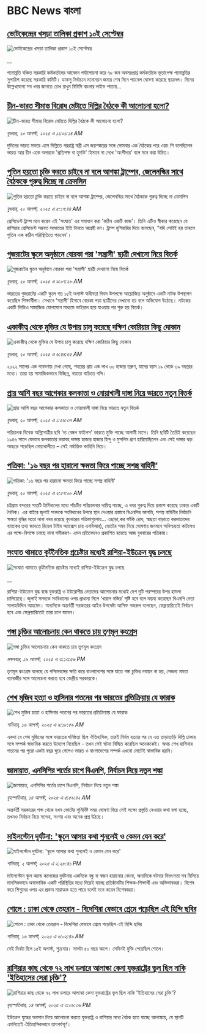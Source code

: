 # BBC News বাংলা## [ভোটকেন্দ্রের খসড়া তালিকা প্রকাশ ১০ই সেপ্টেম্বর](https://www.bbc.co.uk/bengali/live/c0j95lywgg9t?at_medium=RSS&at_campaign=rss?at_campaign=githubrss)![ভোটকেন্দ্রের খসড়া তালিকা প্রকাশ ১০ই সেপ্টেম্বর](https://ichef.bbci.co.uk/ace/standard/240/cpsprodpb/6cc9/live/6b39c6b0-7db0-11f0-ab3e-bd52082cd0ae.jpg)__পদোন্নতি বঞ্চিত সরকারি কর্মকর্তাদের আবেদন পর্যালোচনা করে ৭৮ জন অবসরপ্রাপ্ত কর্মকর্তাকে ভূতাপেক্ষ পদোন্নতির সুপারিশ করেছে সরকারি কমিটি। ডাকসু নির্বাচনে মনোনয়ন জমার শেষ দিনে প্যানেল ঘোষণা করেছে ছাত্রদল। দিনের উল্লেখযোগ্য সব খবর জানতে চোখ রাখুন বিবিসি বাংলার লাইভ পাতায়...## [চীন-ভারত সীমান্ত বিরোধ মেটাতে দিল্লির বৈঠকে কী আলোচনা হলো?](https://www.bbc.com/bengali/articles/c4g0exlpdg6o?at_medium=RSS&at_campaign=rss?at_campaign=githubrss)![চীন-ভারত সীমান্ত বিরোধ মেটাতে দিল্লির বৈঠকে কী আলোচনা হলো?](https://ichef.bbci.co.uk/ace/ws/240/cpsprodpb/6689/live/bd53ae70-7da1-11f0-8701-ef823735961d.jpg)_বুধবার, ২০ আগস্ট, ২০২৫ এ ১১:০১:১৪ AM_দুদিনের ভারত সফরে এসে দিল্লিতে পররাষ্ট্র মন্ত্রী এস জয়শঙ্করের সঙ্গে সোমবার এক বৈঠকের পরে ওয়াং শি বলেছিলেন ভারত আর চীন একে অপরকে 'প্রতিপক্ষ বা হুমকি' হিসাবে না দেখে 'অংশীদার' বলে মনে করা উচিত।## [পুতিন হয়তো চুক্তি করতে চাইবে না বলে আশঙ্কা ট্রাম্পের, জেলেনস্কির সাথে বৈঠককে গুরুত্ব দিচ্ছে না ক্রেমলিন](https://www.bbc.com/bengali/articles/c2kz82dd7v9o?at_medium=RSS&at_campaign=rss?at_campaign=githubrss)![পুতিন হয়তো চুক্তি করতে চাইবে না বলে আশঙ্কা ট্রাম্পের, জেলেনস্কির সাথে বৈঠককে গুরুত্ব দিচ্ছে না ক্রেমলিন](https://ichef.bbci.co.uk/ace/ws/240/cpsprodpb/a482/live/4b498e10-7d76-11f0-83cc-c5da98c419b8.jpg)_বুধবার, ২০ আগস্ট, ২০২৫ এ ৫:১৭:৪৪ AM_প্রেসিডেন্ট ট্রাম্প মনে করেন এই 'সংঘাত' এর সমাধান করা 'কঠিন একটি কাজ'। তিনি এটিও স্বীকার করেছেন যে রাশিয়ার প্রেসিডেন্ট সম্ভবত সংঘাতের ইতি টানতে আগ্রহী নন। ট্রাম্প হুশিয়ারির দিয়ে বলেছেন, "যদি সেটাই হয় তাহলে পুতিন এক কঠিন পরিস্থিতিতে পড়বেন'।## [গুজরাটের স্কুলে অনুষ্ঠানে বোরকা পরা 'সন্ত্রাসী' ছাত্রী দেখানো নিয়ে বিতর্ক](https://www.bbc.com/bengali/articles/c2l7ry750l7o?at_medium=RSS&at_campaign=rss?at_campaign=githubrss)![গুজরাটের স্কুলে অনুষ্ঠানে বোরকা পরা 'সন্ত্রাসী' ছাত্রী দেখানো নিয়ে বিতর্ক](https://ichef.bbci.co.uk/ace/ws/240/cpsprodpb/8e5a/live/150296b0-7d8c-11f0-a34f-318be3fb0481.jpg)_বুধবার, ২০ আগস্ট, ২০২৫ এ ৯:০৭:২৮ AM_ভারতের গুজরাটের একটি স্কুলে গত ১৫ই অগাস্ট স্বাধীনতা দিবস উপলক্ষে আয়োজিত অনুষ্ঠানে একটি নাটক উপস্থাপন করেছিল শিক্ষার্থীলা। সেখানে ‘সন্ত্রাসী’ হিসাবে বোরকা পড়া ছাত্রীদের দেখানো হয় বলে অভিযোগ উঠেছে। নাটকের একটি ভিডিও সামাজিক যোগাযোগ মাধ্যমে ভাইরাল হয়ে যাওয়ার পর শুরু হয় বিতর্ক।## [একাকীত্ব থেকে মুক্তির যে উপায় চালু করেছে দক্ষিণ কোরিয়ার কিছু দোকান](https://www.bbc.com/bengali/articles/ce83z384j02o?at_medium=RSS&at_campaign=rss?at_campaign=githubrss)![একাকীত্ব থেকে মুক্তির যে উপায় চালু করেছে দক্ষিণ কোরিয়ার কিছু দোকান](https://ichef.bbci.co.uk/ace/ws/240/cpsprodpb/b003/live/7a11a410-7508-11f0-a975-cb151ca452f4.jpg)_বুধবার, ২০ আগস্ট, ২০২৫ এ ৬:৪৪:৫৫ AM_২০২২ সালের এক গবেষণায় দেখা গেছে, শহরের প্রায় এক লাখ ৩০ হাজার তরুণ, যাদের বয়স ১৯ থেকে ৩৯ বছরের মধ্যে। তারা হয় সামাজিকভাবে বিচ্ছিন্ন, নয়তো বাড়িতে বন্দি।## [প্রায় আশি বছর আগেকার কলকাতা ও নোয়াখালী দাঙ্গা নিয়ে ভারতে নতুন বিতর্ক](https://www.bbc.com/bengali/articles/cdd3nel545mo?at_medium=RSS&at_campaign=rss?at_campaign=githubrss)![প্রায় আশি বছর আগেকার কলকাতা ও নোয়াখালী দাঙ্গা নিয়ে ভারতে নতুন বিতর্ক](https://ichef.bbci.co.uk/ace/ws/240/cpsprodpb/5a83/live/9daba600-7cf1-11f0-a34f-318be3fb0481.jpg)_বুধবার, ২০ আগস্ট, ২০২৫ এ ১:৫৯:৩৭ AM_পরিচালক বিবেক অগ্নিগোত্রীর ছবি 'দ্য বেঙ্গল ফাইলস' ভারতে মুক্তি পাচ্ছে আগামী মাসে। তিনি ছবিটি তৈরিই করেছেন ১৯৪৬ সালে যেভাবে কলকাতার ভয়াবহ দাঙ্গায় হাজার হাজার হিন্দু ও মুসলিম প্রাণ হারিয়েছিলেন এবং সেই দাঙ্গার ঝড় আছড়ে পড়েছিল নোয়াখালীতে – সেই মর্মান্তিক কাহিনি নিয়ে।## [পত্রিকা: '১৬ বছর পর হারানো ক্ষমতা ফিরে পাচ্ছে সশস্ত্র বাহিনী'](https://www.bbc.com/bengali/articles/cj0ydv15eeyo?at_medium=RSS&at_campaign=rss?at_campaign=githubrss)![পত্রিকা: '১৬ বছর পর হারানো ক্ষমতা ফিরে পাচ্ছে সশস্ত্র বাহিনী'](https://ichef.bbci.co.uk/ace/ws/240/cpsprodpb/9508/live/92eaeeb0-7d6e-11f0-9f0c-0bb1737a2728.jpg)_বুধবার, ২০ আগস্ট, ২০২৫ এ ২:৫৭:০৮ AM_চট্টগ্রাম বন্দরের সাতটি টার্মিনালের মধ্যে পাঁচটির পরিচালনার দায়িত্ব পাচ্ছে, এ খবর গুরুত্ব দিয়ে প্রকাশ করেছে ঢাকার একটি দৈনিক। এর বাইরে জুলাই সনদকে সংবিধানের উপরে স্থান দেওয়ার প্রস্তাবে বিএনপির আপত্তি, সশস্ত্র বাহিনীর নির্বাচনি ক্ষমতা বৃদ্ধির মতো নানা খবর রয়েছে বুধবারের পত্রিকাগুলোয়...
এছাড়া,কর ফাঁকি রোধ, স্বচ্ছতা বাড়াতে করদাতাদের ব্যাংকের তথ্য জানতে রিয়েল টাইম অ্যাক্সেস চায় এনবিআর), ভোটের সময় নিয়ে ঘোষণায় জনমনে অনিশ্চয়তা কাটলেও এর পক্ষে-বিপক্ষে চলছে নানা সমীকরণ- এমন প্রতিবেদনও প্রকাশিত হয়েছে আজ বুধবারের পত্রিকায়।## [সংঘাত থামাতে কূটনৈতিক প্রচেষ্টার মধ্যেই রাশিয়া-ইউক্রেন যুদ্ধ চলছে](https://www.bbc.co.uk/bengali/live/cx23gxm2vzyt?at_medium=RSS&at_campaign=rss?at_campaign=githubrss)![সংঘাত থামাতে কূটনৈতিক প্রচেষ্টার মধ্যেই রাশিয়া-ইউক্রেন যুদ্ধ চলছে](https://ichef.bbci.co.uk/ace/standard/240/cpsprodpb/0f6d/live/6472ef70-7d13-11f0-a34f-318be3fb0481.jpg)__রাশিয়া-ইউক্রেন যুদ্ধ বন্ধে যুক্তরাষ্ট্র ও ইউরোপীয় নেতাদের আলোচনার মধ্যেই দেশ দুটি পরস্পরের উপর হামলা চালিয়েছে। জুলাই সনদকে সংবিধানের ওপর প্রাধান্য দিলে ‘খারাপ নজির’ সৃষ্টি হবে বলে মন্তব্য করেছেন বিএনপি নেতা সালাহউদ্দিন আহমেদ। অন্যদিকে অন্তর্বর্তী সরকারের আইন উপদেষ্টা আসিফ নজরুল বলেছেন, ফেব্রুয়ারিতেই নির্বাচন হবে এবং ফেব্রুয়ারিতেই তারা চলে যাবেন।## [গঙ্গা চুক্তির আলোচনায় কেন থাকতে চায়  তৃণমূল কংগ্রেস](https://www.bbc.com/bengali/articles/cly7glxdwpdo?at_medium=RSS&at_campaign=rss?at_campaign=githubrss)![গঙ্গা চুক্তির আলোচনায় কেন থাকতে চায়  তৃণমূল কংগ্রেস](https://ichef.bbci.co.uk/ace/ws/240/cpsprodpb/5893/live/491bd0b0-7d0a-11f0-ab3e-bd52082cd0ae.jpg)_মঙ্গলবার, ১৯ আগস্ট, ২০২৫ এ ৩:১৩:৫৬ PM_তৃণমূল কংগ্রেস বলেছে যে পশ্চিমবঙ্গের ক্ষতি করে বাংলাদেশের সঙ্গে যাতে গঙ্গা চুক্তির নবায়ন না হয়, সেজন্য মমতা ব্যানার্জীর সঙ্গে আলোচনা করতে হবে কেন্দ্রীয় সরকারকে।## [শেখ মুজিব হত্যা ও হাসিনার পতনের পর ভারতের প্রতিক্রিয়ায় যে ফারাক](https://www.bbc.com/bengali/articles/cly39465d10o?at_medium=RSS&at_campaign=rss?at_campaign=githubrss)![শেখ মুজিব হত্যা ও হাসিনার পতনের পর ভারতের প্রতিক্রিয়ায় যে ফারাক](https://ichef.bbci.co.uk/ace/ws/240/cpsprodpb/473f/live/567ab140-7855-11f0-8071-1788c7e8ae0e.jpg)_শনিবার, ১৬ আগস্ট, ২০২৫ এ ৯:১৮:৫৯ AM_একদা যে শেখ মুজিবের সঙ্গে ভারতের ঘনিষ্ঠতা ছিল ঐতিহাসিক, তারই নির্মম হত্যার পর যে এত তাড়াতাড়ি দিল্লি ঢাকার সঙ্গে সম্পর্ক স্বাভাবিক করতে উদ্যোগ নিয়েছিল - তখন সেই ঘটনা বিস্মিত করেছিল অনেককেই। অথচ শেখ হাসিনার পতনের পর পুরো একটা বছর ঘুরে গেলেও ভারত ও বাংলাদেশের সম্পর্ক এখনো মোটেই স্বাভাবিক হয়নি।## [জামায়াত, এনসিপির শর্তের চাপে বিএনপি, নির্বাচন নিয়ে নতুন শঙ্কা ](https://www.bbc.com/bengali/articles/cgjyd701vwgo?at_medium=RSS&at_campaign=rss?at_campaign=githubrss)![জামায়াত, এনসিপির শর্তের চাপে বিএনপি, নির্বাচন নিয়ে নতুন শঙ্কা ](https://ichef.bbci.co.uk/ace/ws/240/cpsprodpb/6c32/live/ba7784d0-78a4-11f0-a975-cb151ca452f4.jpg)_বৃহস্পতিবার, ১৪ আগস্ট, ২০২৫ এ ৫:৫৯:৪২ AM_অন্তর্বর্তী সরকারের পক্ষ থেকে যখন ভোটের সুনির্দিষ্ট সময় ঘোষণা দিয়ে সেই লক্ষ্যে প্রস্তুতি নেওয়ার কথা বলা হচ্ছে, তখনও নির্বাচন নিয়ে সন্দেহ, সংশয় এবং অনেক প্রশ্ন উঠছে।## [মাইলস্টোন দুর্ঘটনা: 'স্কুলে আসার কথা শুনলেই ও কেমন যেন করে'](https://www.bbc.com/bengali/articles/cz0ylyd50k3o?at_medium=RSS&at_campaign=rss?at_campaign=githubrss)![মাইলস্টোন দুর্ঘটনা: 'স্কুলে আসার কথা শুনলেই ও কেমন যেন করে'](https://ichef.bbci.co.uk/ace/ws/240/cpsprodpb/b1a9/live/559e9ab0-6fa5-11f0-8dbd-f3d32ebd3327.png)_শনিবার, ২ আগস্ট, ২০২৫ এ ২:২৮:৪১ PM_মাইলস্টোন স্কুল অ্যান্ড কলেজের দুর্ঘটনায় একদিকে বন্ধু বা স্বজন হারানোর বেদনা, অন্যদিকে ঘটনার বিভৎসতা সব মিলিয়ে মানসিকভাবে অস্বাভাবিক একটি পরিস্থিতির মধ্যে দিয়েই যাচ্ছে প্রতিষ্ঠানটির শিক্ষক-শিক্ষার্থী এবং অভিভাবকরা। বিশেষ করে শিশুদের ওপর এর প্রভাব মারাত্মক হতে পারে বলেই মনে করেন বিশেষজ্ঞরা।## [শোলে : ঢাকা থেকে তেহরান - বিদেশিরা যেভাবে প্রেমে পড়েছিল এই হিন্দি ছবির](https://www.bbc.com/bengali/articles/cly73ww3wyxo?at_medium=RSS&at_campaign=rss?at_campaign=githubrss)![শোলে : ঢাকা থেকে তেহরান - বিদেশিরা যেভাবে প্রেমে পড়েছিল এই হিন্দি ছবির](https://ichef.bbci.co.uk/ace/ws/240/cpsprodpb/22a4/live/5b2e4060-79d8-11f0-83cc-c5da98c419b8.jpg)_শনিবার, ১৬ আগস্ট, ২০২৫ এ ৬:০২:৪৯ AM_সেই দিনটা ছিল ১৫ই অগাস্ট, শুক্রবার। সালটা ৫০ বছর আগে। সেদিনই মুক্তি পেয়েছিল শোলে।## [রাশিয়ার কাছ থেকে ৭২ লাখ ডলারে আলাস্কা কেনা যুক্তরাষ্ট্রের ভুল ছিল নাকি 'ইতিহাসের সেরা চুক্তি'?](https://www.bbc.com/bengali/articles/c2kzpq131nzo?at_medium=RSS&at_campaign=rss?at_campaign=githubrss)![রাশিয়ার কাছ থেকে ৭২ লাখ ডলারে আলাস্কা কেনা যুক্তরাষ্ট্রের ভুল ছিল নাকি 'ইতিহাসের সেরা চুক্তি'?](https://ichef.bbci.co.uk/ace/ws/240/cpsprodpb/72b4/live/8b981eb0-78ed-11f0-8071-1788c7e8ae0e.jpg)_বৃহস্পতিবার, ১৪ আগস্ট, ২০২৫ এ ৩:০৯:৩৬ PM_ইউক্রেন যুদ্ধের অবসান নিয়ে আলোচনা করতে যুক্তরাষ্ট্র ও রাশিয়ার মধ্যে বৈঠক হতে যাচ্ছে আলাস্কায়, যে স্থানটি এমনিতেই ঐতিহাসিকভাবে তাৎপর্যপূর্ণ।